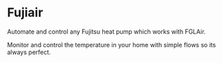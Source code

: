 # Fujiair

Automate and control any Fujitsu heat pump which works with FGLAir.

Monitor and control the temperature in your home with simple flows so its always perfect.
